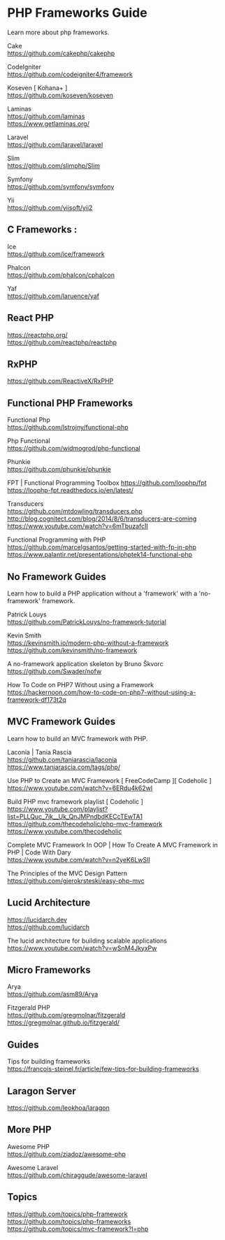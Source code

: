 # PHP Frameworks Guide

Learn more about php frameworks.


Cake  
https://github.com/cakephp/cakephp  

CodeIgniter  
https://github.com/codeigniter4/framework  

Koseven [ Kohana+ ]  
https://github.com/koseven/koseven  

Laminas  
https://github.com/laminas  
https://www.getlaminas.org/  

Laravel  
https://github.com/laravel/laravel  

Slim  
https://github.com/slimphp/Slim  

Symfony  
https://github.com/symfony/symfony  

Yii  
https://github.com/yiisoft/yii2  


## C Frameworks :  

Ice  
https://github.com/ice/framework   

Phalcon  
https://github.com/phalcon/cphalcon  

Yaf  
https://github.com/laruence/yaf  


## React PHP

https://reactphp.org/  
https://github.com/reactphp/reactphp

## RxPHP  

https://github.com/ReactiveX/RxPHP  

## Functional PHP Frameworks

Functional Php  
https://github.com/lstrojny/functional-php  

Php Functional  
https://github.com/widmogrod/php-functional  

Phunkie  
https://github.com/phunkie/phunkie  

FPT | Functional Programming Toolbox
https://github.com/loophp/fpt  
https://loophp-fpt.readthedocs.io/en/latest/  

Transducers  
https://github.com/mtdowling/transducers.php  
http://blog.cognitect.com/blog/2014/8/6/transducers-are-coming  
https://www.youtube.com/watch?v=6mTbuzafcII  

Functional Programming with PHP  
https://github.com/marcelgsantos/getting-started-with-fp-in-php  
https://www.palantir.net/presentations/phptek14-functional-php  


## No Framework Guides  

Learn how to build a PHP application without a 'framework' with a 'no-framework' framework.  

Patrick Louys  
https://github.com/PatrickLouys/no-framework-tutorial  

Kevin Smith  
https://kevinsmith.io/modern-php-without-a-framework  
https://github.com/kevinsmith/no-framework  

A no-framework application skeleton by Bruno Škvorc  
https://github.com/Swader/nofw  

How To Code on PHP7 Without using a Framework  
https://hackernoon.com/how-to-code-on-php7-without-using-a-framework-df173t2q  


## MVC Framework Guides  

Learn how to build an MVC framework with PHP.

Laconia | Tania Rascia  
https://github.com/taniarascia/laconia  
https://www.taniarascia.com/tags/php/  

Use PHP to Create an MVC Framework [ FreeCodeCamp ][ Codeholic ]  
https://www.youtube.com/watch?v=6ERdu4k62wI  

Build PHP mvc framework playlist [ Codeholic ]  
https://www.youtube.com/playlist?list=PLLQuc_7jk__Uk_QnJMPndbdKECcTEwTA1  
https://github.com/thecodeholic/php-mvc-framework    
https://www.youtube.com/thecodeholic  

Complete MVC Framework In OOP | How To Create A MVC Framework in PHP | Code With Dary  
https://www.youtube.com/watch?v=n2yeK6LwSII  

The Principles of the MVC Design Pattern  
https://github.com/gjerokrsteski/easy-php-mvc  

## Lucid Architecture  

https://lucidarch.dev  
https://github.com/lucidarch  

The lucid architecture for building scalable applications  
https://www.youtube.com/watch?v=wSnM4JkyxPw  

## Micro Frameworks

Arya  
https://github.com/asm89/Arya  

Fitzgerald PHP  
https://github.com/gregmolnar/fitzgerald  
https://gregmolnar.github.io/fitzgerald/  

## Guides  

Tips for building frameworks  
https://francois-steinel.fr/article/few-tips-for-building-frameworks  


## Laragon Server  

https://github.com/leokhoa/laragon  


## More PHP   

Awesome PHP  
https://github.com/ziadoz/awesome-php  

Awesome Laravel  
https://github.com/chiraggude/awesome-laravel  


## Topics  

https://github.com/topics/php-framework  
https://github.com/topics/php-frameworks  
https://github.com/topics/mvc-framework?l=php
